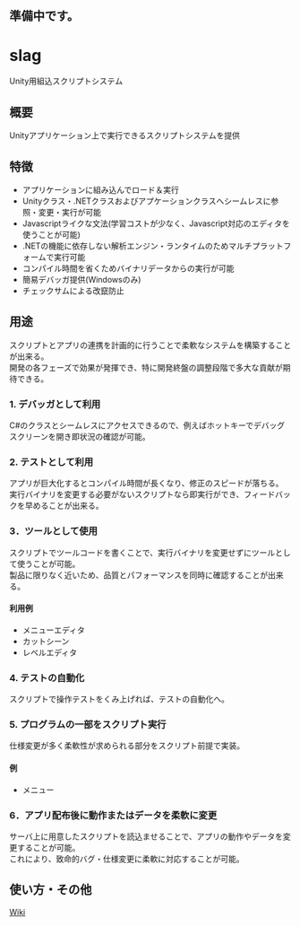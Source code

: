 準備中です。
----

# slag

Unity用組込スクリプトシステム

## 概要

Unityアプリケーション上で実行できるスクリプトシステムを提供

## 特徴

* アプリケーションに組み込んでロード＆実行
* Unityクラス・.NETクラスおよびアプケーションクラスへシームレスに参照・変更・実行が可能
* Javascriptライクな文法(学習コストが少なく、Javascript対応のエディタを使うことが可能)
* .NETの機能に依存しない解析エンジン・ランタイムのためマルチプラットフォームで実行可能
* コンパイル時間を省くためバイナリデータからの実行が可能  
* 簡易デバッガ提供(Windowsのみ) 
* チェックサムによる改竄防止

## 用途

スクリプトとアプリの連携を計画的に行うことで柔軟なシステムを構築することが出来る。  
開発の各フェーズで効果が発揮でき、特に開発終盤の調整段階で多大な貢献が期待できる。

### 1. デバッガとして利用  

C#のクラスとシームレスにアクセスできるので、例えばホットキーでデバッグスクリーンを開き即状況の確認が可能。<br>

### 2. テストとして利用
アプリが巨大化するとコンパイル時間が長くなり、修正のスピードが落ちる。<br>
実行バイナリを変更する必要がないスクリプトなら即実行ができ、フィードバックを早めることが出来る。<br>

### 3．ツールとして使用

スクリプトでツールコードを書くことで、実行バイナリを変更せずにツールとして使うことが可能。<br>
製品に限りなく近いため、品質とパフォーマンスを同時に確認することが出来る。  <br>

#### 利用例  
* メニューエディタ  
* カットシーン   
* レベルエディタ

### 4. テストの自動化

スクリプトで操作テストをくみ上げれば、テストの自動化へ。<br>

### 5. プログラムの一部をスクリプト実行

仕様変更が多く柔軟性が求められる部分をスクリプト前提で実装。<br>

#### 例
* メニュー


### 6．アプリ配布後に動作またはデータを柔軟に変更

サーバ上に用意したスクリプトを読込ませることで、アプリの動作やデータを変更することが可能。<br>
これにより、致命的バグ・仕様変更に柔軟に対応することが可能。<br>



## 使い方・その他

[Wiki](https://github.com/NNNIC/slag/wiki)  

